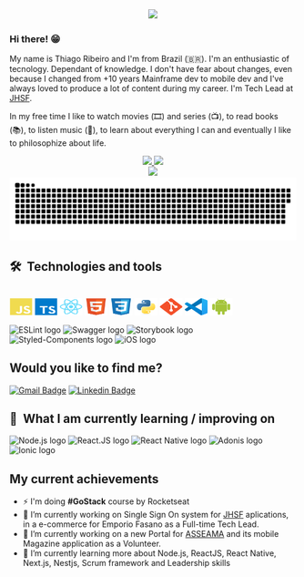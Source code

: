 <!-- ![trophy](https://github-profile-trophy.vercel.app/?username=thiagosrib&theme=tokyonight&title=Commits,Repositories,Followers) -->
<div align="center">
 <img src="https://github-profile-trophy.vercel.app/?username=thiagosrib&theme=tokyonight&rank=SSS,SS,S,AAA,AA,A,B,C&margin-w=15&margin-h=15&no-bg=true&column=3" />
</div>

### Hi there! 😁

My name is Thiago Ribeiro and I'm from Brazil (🇧🇷). I'm an enthusiastic of tecnology. Dependant of knowledge. I don't have fear about changes, even because I changed from +10 years Mainframe dev to mobile dev and I've always loved to produce a lot of content during my career. I'm Tech Lead at [JHSF](https://jhsf.com.br/).

In my free time I like to watch movies (🎞️) and series (📺), to read books (📚), to listen music (🎵), to learn about everything I can and eventually I like to philosophize about life.

 <div align="center">
  <a href="https://github.com/thiagosrib">
   <img height="180em" src="https://github-readme-stats.vercel.app/api?username=thiagosrib&show_icons=true&theme=tokyonight&include_all_commits=true&count_private=true&hide=stars"/>
   <img height="180em" src="https://github-readme-stats.vercel.app/api/top-langs/?username=thiagosrib&layout=compact&langs_count=10&theme=tokyonight"/>
  </a>
 </div>

<div align="center">
 <img src="https://github-readme-streak-stats.herokuapp.com?user=thiagosrib&theme=tokyonight" />
<!--  <img src="https://github-readme-streak-stats.herokuapp.com?user=thiagosrib&theme=tokyonight&mode=weekly" /> -->
</div>

<div align="center">
 <img src="https://github.com/thiagosrib/thiagosrib/blob/output/github-contribution-grid-snake.svg" />
</div>

## 🛠  Technologies and tools

<a name="tech_tools"></a>
 
<div style="display: inline_block"><br>
 <img align="center" alt="Thiago-Js" height="30" width="40" src="https://raw.githubusercontent.com/devicons/devicon/master/icons/javascript/javascript-plain.svg">
 <img align="center" alt="Thiago-Ts" height="30" width="40" src="https://raw.githubusercontent.com/devicons/devicon/master/icons/typescript/typescript-plain.svg">
 <img align="center" alt="Thiago-React" height="30" width="40" src="https://raw.githubusercontent.com/devicons/devicon/master/icons/react/react-original.svg">
 <img align="center" alt="Thiago-HTML" height="30" width="40" src="https://raw.githubusercontent.com/devicons/devicon/master/icons/html5/html5-original.svg">
 <img align="center" alt="Thiago-CSS" height="30" width="40" src="https://raw.githubusercontent.com/devicons/devicon/master/icons/css3/css3-original.svg">
 <img align="center" alt="Thiago-Python" height="30" width="40" src="https://raw.githubusercontent.com/devicons/devicon/master/icons/python/python-original.svg">
 <img align="center" alt="Thiago-Python" height="30" width="40" src="https://raw.githubusercontent.com/devicons/devicon/master/icons/git/git-original.svg">
 <img align="center" alt="Thiago-Python" height="30" width="40" src="https://raw.githubusercontent.com/devicons/devicon/master/icons/vscode/vscode-original.svg">
 <img align="center" alt="Thiago-Python" height="30" width="40" src="https://raw.githubusercontent.com/devicons/devicon/master/icons/android/android-original.svg">
</div>

<div style="display: inline_block"><br>
 <img src="https://img.shields.io/badge/ESLint-282C34?logo=eslint&logoColor=4B32C3" alt="ESLint logo" title="ESLint" height="25" />
 <img src="https://img.shields.io/badge/swagger-282C34?logo=swagger&logoColor=63db2a" alt="Swagger logo" title="Swagger" height="25" />
 <img src="https://img.shields.io/badge/storybook-282C34?logo=storybook&logoColor=e54e8d" alt="Storybook logo" title="Storybook" height="25" />
 <img src="https://img.shields.io/badge/Styled%20Components-282C34?logo=styled-components&logoColor=ffffff" alt="Styled-Components logo" title="Styled Components" height="25" />
 <img src="https://img.shields.io/badge/iOS-282C34?logo=ios&logoColor=ffffff" alt="iOS logo" title="iOS" height="25" />
</div>

## Would you like to find me?

[![Gmail Badge](https://img.shields.io/badge/-thiago.srib@gmail.com-c14438?style=flat-square&logo=Gmail&logoColor=white&link=mailto:thiago.srib@gmail.com)](mailto:thiago.srib@gmail.com)
[![Linkedin Badge](https://img.shields.io/badge/-Thiago%20Ribeiro-blue?style=flat-square&logo=Linkedin&logoColor=white&link=https://www.linkedin.com/in/thiago-s-ribeiro/)](https://www.linkedin.com/in/thiago-s-ribeiro/)
<!--  <div> -->
<!--   <a href = "mailto:thiago.srib@gmail.com"><img src="https://img.shields.io/badge/-Gmail-%23333?style=for-the-badge&logo=gmail&logoColor=white" target="_blank"></a>
  <a href="https://www.linkedin.com/in/thiago-ribeiro-1279234a/" target="_blank"><img src="https://img.shields.io/badge/-LinkedIn-%230077B5?style=for-the-badge&logo=linkedin&logoColor=white" target="_blank"></a>  -->
<!--   </div> -->

<a name="learning-now"></a>

## 📖  What I am currently learning / improving on

<div style="display: inline_block">
 <img src="https://img.shields.io/badge/Node.js-282C34?logo=node.js&logoColor=339933" alt="Node.js logo" title="Node.js" height="25" />
 <img src="https://img.shields.io/badge/React.JS-282C34?logo=react&logoColor=06bcee" alt="React.JS logo" title="React.JS" height="25" />
 <img src="https://img.shields.io/badge/React%20Native-282C34?logo=react&logoColor=06bcee" alt="React Native logo" title="React Native" height="25" />
 <img src="https://img.shields.io/badge/Adonis-282C34?logo=adonisjs&logoColor=FFFFFF" alt="Adonis logo" title="Adonis" height="25" />
 <img src="https://img.shields.io/badge/Ionic-282C34?logo=ionic&logoColor=4a8bfc" alt="Ionic logo" title="Ionic" height="25" />
</div>

## My current achievements

- ⚡ I'm doing **#GoStack** course by Rocketseat
- 🔭 I’m currently working on Single Sign On system for [JHSF](https://www.jhsf.com.br) aplications, in a e-commerce for Emporio Fasano as a Full-time Tech Lead.
- 🔭 I’m currently working on a new Portal for [ASSEAMA](https://www.asseama.org.br) and its mobile Magazine application as a Volunteer.
- 🌱 I’m currently learning more about Node.js, ReactJS, React Native, Next.js, Nestjs, Scrum framework and Leadership skills

<!--
**thiagosrib/thiagosrib** is a ✨ _special_ ✨ repository because its `README.md` (this file) appears on your GitHub profile.

Here are some ideas to get you started:

- 🔭 I’m currently working on ...
- 🌱 I’m currently learning ...
- 👯 I’m looking to collaborate on ...
- 🤔 I’m looking for help with ...
- 💬 Ask me about ...
- 📫 How to reach me: ...
- 😄 Pronouns: ...
- ⚡ Fun fact: ...
-->
